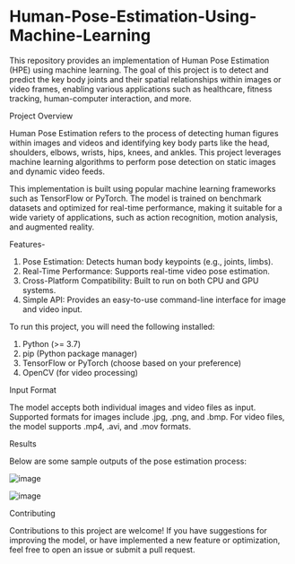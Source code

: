 # Human-Pose-Estimation-Using-Machine-Learning

This repository provides an implementation of Human Pose Estimation (HPE) using machine learning. The goal of this project is to detect and predict the key body joints and their spatial relationships within images or video frames, enabling various applications such as healthcare, fitness tracking, human-computer interaction, and more.

Project Overview

Human Pose Estimation refers to the process of detecting human figures within images and videos and identifying key body parts like the head, shoulders, elbows, wrists, hips, knees, and ankles. This project leverages machine learning algorithms to perform pose detection on static images and dynamic video feeds.

This implementation is built using popular machine learning frameworks such as TensorFlow or PyTorch. The model is trained on benchmark datasets and optimized for real-time performance, making it suitable for a wide variety of applications, such as action recognition, motion analysis, and augmented reality.

Features-

1. Pose Estimation: Detects human body keypoints (e.g., joints, limbs).
2. Real-Time Performance: Supports real-time video pose estimation.
3. Cross-Platform Compatibility: Built to run on both CPU and GPU systems.
4. Simple API: Provides an easy-to-use command-line interface for image and video input.

To run this project, you will need the following installed:

1. Python (>= 3.7)
2. pip (Python package manager)
3. TensorFlow or PyTorch (choose based on your preference)
4. OpenCV (for video processing)

Input Format

The model accepts both individual images and video files as input. Supported formats for images include .jpg, .png, and .bmp. For video files, the model supports .mp4, .avi, and .mov formats.

Results

Below are some sample outputs of the pose estimation process:

![image](https://github.com/user-attachments/assets/8e636384-621a-4b2a-af1d-a80dcca66d2c)

![image](https://github.com/user-attachments/assets/3f2b9f48-3e15-47df-aab1-4fa95738a13b)

Contributing

Contributions to this project are welcome! 
If you have suggestions for improving the model, or have implemented a new feature or optimization, feel free to open an issue or submit a pull request.
